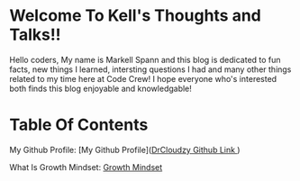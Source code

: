 <h1> Welcome To Kell's Thoughts and Talks!!</h1>

Hello coders, My name is Markell Spann and this blog is dedicated to fun facts, new things I learned, intersting questions I had and many other things related to my time here at Code Crew! I hope everyone who's interested both finds this blog enjoyable and knowledgable! 

<h1> Table Of Contents</h1>
 
My Github Profile: [My Github Profile]([DrCloudzy Github Link
](https://github.com/DrCloudz/DrCloudz))

What Is Growth Mindset: [Growth Mindset](https://vscode.dev/github/CodeCrew-CodeSchool/SideQuests/blob/main/src/docs/Blog/2025/DrClouzy/growthmindset.md)
